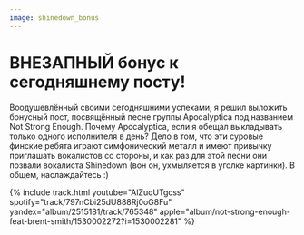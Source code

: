 ```yaml
---
image: shinedown_bonus
---
```

# ВНЕЗАПНЫЙ бонус к сегодняшнему посту!

Воодушевлённый своими сегодняшними успехами, я решил выложить бонусный пост,
посвящённый песне группы Apocalyptica под названием Not Strong Enough.
Почему Apocalyptica, если я обещал выкладывать только одного исполнителя в день?
Дело в том, что эти суровые финские ребята играют симфонический металл
и имеют привычку приглашать вокалистов со стороны, и как раз для этой песни
они позвали вокалиста Shinedown (вон он, ухмыляется в уголке картинки). В общем, наслаждайтесь :)

{% include track.html
youtube="AlZuqUTgcss"
spotify="track/797nCbi25dU888Rj0oG8Fu"
yandex="album/2515181/track/765348"
apple="album/not-strong-enough-feat-brent-smith/1530002272?i=1530002281"
%}
